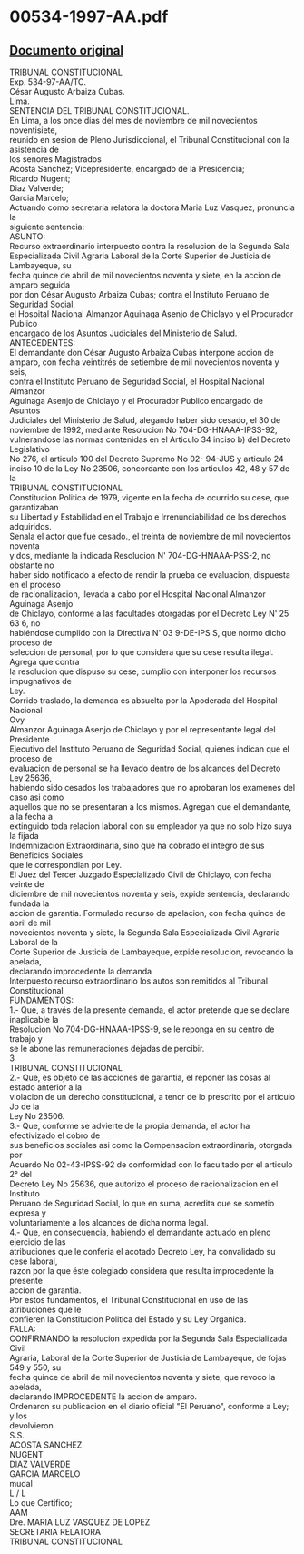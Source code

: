 
00534-1997-AA.pdf
=================
  
[Documento original](https://tc.gob.pe/jurisprudencia/1997/00534-1997-AA.pdf)  
---  
TRIBUNAL CONSTITUCIONAL  
Exp. 534-97-AA/TC.  
César Augusto Arbaiza Cubas.  
Lima.  
SENTENCIA DEL TRIBUNAL CONSTITUCIONAL.  
En Lima, a los once dias del mes de noviembre de mil novecientos noventisiete,  
reunido en sesion de Pleno Jurisdiccional, el Tribunal Constitucional con la asistencia de  
los senores Magistrados  
Acosta Sanchez; Vicepresidente, encargado de la Presidencia;  
Ricardo Nugent;  
Diaz Valverde;  
Garcia Marcelo;  
Actuando como secretaria relatora la doctora Maria Luz Vasquez, pronuncia la  
siguiente sentencia:  
ASUNTO:  
Recurso extraordinario interpuesto contra la resolucion de la Segunda Sala  
Especializada Civil Agraria Laboral de la Corte Superior de Justicia de Lambayeque, su  
fecha quince de abril de mil novecientos noventa y siete, en la accion de amparo seguida  
por don César Augusto Arbaiza Cubas; contra el Instituto Peruano de Seguridad Social,  
el Hospital Nacional Almanzor Aguinaga Asenjo de Chiclayo y el Procurador Publico  
encargado de los Asuntos Judiciales del Ministerio de Salud.  
ANTECEDENTES:  
El demandante don César Augusto Arbaiza Cubas interpone accion de  
amparo, con fecha veintitrés de setiembre de mil novecientos noventa y seis,  
contra el Instituto Peruano de Seguridad Social, el Hospital Nacional Almanzor  
Aguinaga Asenjo de Chiclayo y el Procurador Publico encargado de Asuntos  
Judiciales del Ministerio de Salud, alegando haber sido cesado, el 30 de  
noviembre de 1992, mediante Resolucion No 704-DG-HNAAA-IPSS-92,  
vulnerandose las normas contenidas en el Articulo 34 inciso b) del Decreto Legislativo  
No 276, el articulo 100 del Decreto Supremo No 02- 94-JUS y articulo 24  
inciso 10 de la Ley No 23506, concordante con los articulos 42, 48 y 57 de la  
TRIBUNAL CONSTITUCIONAL  
Constitucion Politica de 1979, vigente en la fecha de ocurrido su cese, que garantizaban  
su Libertad y Estabilidad en el Trabajo e Irrenunciabilidad de los derechos adquiridos.  
Senala el actor que fue cesado., el treinta de noviembre de mil novecientos noventa  
y dos, mediante la indicada Resolucion N' 704-DG-HNAAA-PSS-2, no obstante no  
haber sido notificado a efecto de rendir la prueba de evaluacion, dispuesta en el proceso  
de racionalizacion, llevada a cabo por el Hospital Nacional Almanzor Aguinaga Asenjo  
de Chiclayo, conforme a las facultades otorgadas por el Decreto Ley N' 25 63 6, no  
habiéndose cumplido con la Directiva N' 03 9-DE-IPS S, que normo dicho proceso de  
seleccion de personal, por lo que considera que su cese resulta ilegal. Agrega que contra  
la resolucion que dispuso su cese, cumplio con interponer los recursos impugnativos de  
Ley.  
Corrido traslado, la demanda es absuelta por la Apoderada del Hospital Nacional  
Ovy  
Almanzor Aguinaga Asenjo de Chiclayo y por el representante legal del Presidente  
Ejecutivo del Instituto Peruano de Seguridad Social, quienes indican que el proceso de  
evaluacion de personal se ha llevado dentro de los alcances del Decreto Ley 25636,  
habiendo sido cesados los trabajadores que no aprobaran los examenes del caso asi como  
aquellos que no se presentaran a los mismos. Agregan que el demandante, a la fecha a  
extinguido toda relacion laboral con su empleador ya que no solo hizo suya la fijada  
Indemnizacion Extraordinaria, sino que ha cobrado el integro de sus Beneficios Sociales  
que le correspondian por Ley.  
El Juez del Tercer Juzgado Especializado Civil de Chiclayo, con fecha veinte de  
diciembre de mil novecientos noventa y seis, expide sentencia, declarando fundada la  
accion de garantia. Formulado recurso de apelacion, con fecha quince de abril de mil  
novecientos noventa y siete, la Segunda Sala Especializada Civil Agraria Laboral de la  
Corte Superior de Justicia de Lambayeque, expide resolucion, revocando la apelada,  
declarando improcedente la demanda  
Interpuesto recurso extraordinario los autos son remitidos al Tribunal  
Constitucional  
FUNDAMENTOS:  
1.- Que, a través de la presente demanda, el actor pretende que se declare inaplicable la  
Resolucion No 704-DG-HNAAA-1PSS-9, se le reponga en su centro de trabajo y  
se le abone las remuneraciones dejadas de percibir.  
3  
TRIBUNAL CONSTITUCIONAL  
2.- Que, es objeto de las acciones de garantia, el reponer las cosas al estado anterior a la  
violacion de un derecho constitucional, a tenor de lo prescrito por el articulo Jo de la  
Ley No 23506.  
3.- Que, conforme se advierte de la propia demanda, el actor ha efectivizado el cobro de  
sus beneficios sociales asi como la Compensacion extraordinaria, otorgada por  
Acuerdo No 02-43-IPSS-92 de conformidad con lo facultado por el articulo 2° del  
Decreto Ley No 25636, que autorizo el proceso de racionalizacion en el Instituto  
Peruano de Seguridad Social, lo que en suma, acredita que se sometio expresa y  
voluntariamente a los alcances de dicha norma legal.  
4.- Que, en consecuencia, habiendo el demandante actuado en pleno ejercicio de las  
atribuciones que le conferia el acotado Decreto Ley, ha convalidado su cese laboral,  
razon por la que éste colegiado considera que resulta improcedente la presente  
accion de garantia.  
Por estos fundamentos, el Tribunal Constitucional en uso de las atribuciones que le  
confieren la Constitucion Politica del Estado y su Ley Organica.  
FALLA:  
CONFIRMANDO la resolucion expedida por la Segunda Sala Especializada Civil  
Agraria, Laboral de la Corte Superior de Justicia de Lambayeque, de fojas 549 y 550, su  
fecha quince de abril de mil novecientos noventa y siete, que revoco la apelada,  
declarando IMPROCEDENTE la accion de amparo.  
Ordenaron su publicacion en el diario oficial "El Peruano", conforme a Ley; y los  
devolvieron.  
S.S.  
ACOSTA SANCHEZ  
NUGENT  
DIAZ VALVERDE  
GARCIA MARCELO  
mudal  
L / L  
Lo que Certifico;  
AAM  
Dre. MARIA LUZ VASQUEZ DE LOPEZ  
SECRETARIA RELATORA  
TRIBUNAL CONSTITUCIONAL